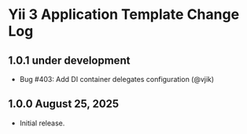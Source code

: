 # Yii 3 Application Template Change Log

## 1.0.1 under development

- Bug #403: Add DI container delegates configuration (@vjik)

## 1.0.0 August 25, 2025

- Initial release.
